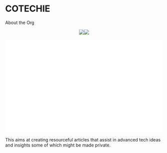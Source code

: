 # COTECHIE
About the Org

<div align= "center">



 ![](https://img.shields.io/badge/visits:-000000.svg?style=for-the-badge&logo=f-idea&logoColor=white)<img src="https://profile-counter.glitch.me/Cotechie-org/count.svg" width="150px"/>
</div>


<a href="https://github.com/masen0university/Lang-stats">
<img src="https://github.com/masen0university/Lang-stats/blob/master/generated/languages.svg#gh-dark-mode-only" />
</a>

This aims at creating resourceful articles that assist in advanced tech ideas and insights some of which might be made private.
